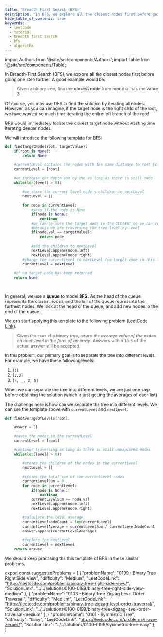 ```yaml
---
title: 'Breadth First Search (BFS)'
description: 'In BFS, we explore all the closest nodes first before going one step further.'
hide_table_of_contents: true
keywords:
  - leetcode
  - tutorial
  - breadth first search
  - bfs
  - algorithm
---
```


import Authors from '@site/src/components/Authors';
import Table from '@site/src/components/Table';

<Authors names="@heiheihang"/>

In Breadth-First Search (BFS), we explore **all** the closest nodes first before going one step further. A good example would be:

> Given a binary tree, find the **closest node** from **root** that has the **value 3**

Of course, you may use DFS to find the solution by iterating all nodes. However, as you can imagine, if the target node is the right child of the root, we have wasted so much time iterating the entire left branch of the root!

BFS would immediately locate the closest target node without wasting time iterating deeper nodes.

We will introduce the following template for BFS:

```python
def findTargetNode(root, targetValue):
    if(root is None):
        return None
    
    #currentLevel contains the nodes with the same distance to root (closest so far)
    currentLevel = [root]
    
    #we increase our depth one by one as long as there is still node
    while(len(level) > 0):
    
        #we store the current level node's children in nextLevel
        nextLevel = []
        
        for node in currentLevel:
            #skip if the node is None
            if(node is None):
                continue
            #we can be sure the target node is the CLOSEST so we can return
            #because we are traversing the tree level by level
            if(node.val == targetValue):
                return node
                
            #add the children to nextLevel
            nextLevel.append(node.left)
            nextLevel.append(node.right)
        #change the currentLevel to nextLevel (no target node in this level, go next)
        currentLevel = nextLevel
    
    #if no target node has been returned    
    return None
    
    
```

In general, we use a **queue** to model **BFS.** As the head of the queue represents the closest nodes, and the tail of the queue represents the furthest nodes. We look at the head of the queue, and add new nodes to the end of the queue.

We can start applying this template to the following problem ([LeetCode Link](https://leetcode.com/problems/average-of-levels-in-binary-tree/)).

> Given the `root` of a binary tree, return _the average value of the nodes on each level in the form of an array_. Answers within `10-5` of the actual answer will be accepted.

In this problem, our primary goal is to separate the tree into different levels. For example, we have these following levels:

1. `[1]`
2. `[2,3]`
3. `[4, _, 3, 5]`

When we can separate the tree into different levels, we are just one step before obtaining the solution (which is just getting the averages of each list)

The challenge here is how can we separate the tree into different levels. We can use the template above with `currentLevel` and `nextLevel`.

```python
def findAverageOfLevels(root):

    answer = []
    
    #saves the nodes in the currentLevel
    currentLevel = [root]
    
    #continue traversing as long as there is still unexplored nodes
    while(len(level) > 0):
    
        #stores the children of the nodes in the currentLevel
        nextLevel = []
        
        #stores the total sum of the currentLevel nodes
        currentLevelSum = 0
        for node in currentLevel:
            if(node is None):
                continue
            currentLevelSum += node.val
            nextLevel.append(node.left)
            nextLevel.append(node.right)
        
        #calculate the level average
        currentLevelNodeCount = len(currentLevel)
        currentLevelAverage = currentLevelSum / currentLevelNodeCount
        answer.append(currnetLevelAverage)
        
        #explore the nextLevel
        currentLevel = nextLevel
    return answer
```

We should keep practising the this template of BFS in these similar problems.

export const suggestedProblems = [
  {
    "problemName": "0199 -  Binary Tree Right Side View",
    "difficulty": "Medium",
    "LeetCodeLink": "https://leetcode.com/problems/binary-tree-right-side-view/",
    "SolutionLink": "../../solutions/0100-0199/binary-tree-right-side-view-medium"
  },
  {
    "problemName": "0103 - Binary Tree Zigzag Level Order Traversal",
    "difficulty": "Medium",
    "LeetCodeLink": "https://leetcode.com/problems/binary-tree-zigzag-level-order-traversal/",
    "SolutionLink": "../../solutions/0100-0199/binary-tree-zigzag-level-order-traversal-medium"
  },
  {
    "problemName": "0101 - Symmetric Tree",
    "difficulty": "Easy",
    "LeetCodeLink": "https://leetcode.com/problems/move-zeroes/",
    "SolutionLink": "../../solutions/0100-0199/symmetric-tree-easy"
  },
]

<Table title="Suggested Problem" data={suggestedProblems} />